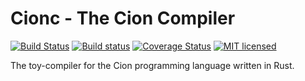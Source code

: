 # Cionc - The Cion Compiler

[![Build Status](https://travis-ci.org/Robbepop/cionc.svg?branch=master)](https://travis-ci.org/Robbepop/cionc)
[![Build status](https://ci.appveyor.com/api/projects/status/ebvd9x57t7cc050v/branch/master?svg=true)](https://ci.appveyor.com/project/Robbepop/cionc/branch/master)
[![Coverage Status](https://coveralls.io/repos/github/Robbepop/cionc/badge.svg?branch=master)](https://coveralls.io/github/Robbepop/cionc?branch=master)
[![MIT licensed](https://img.shields.io/badge/license-MIT-blue.svg)](./LICENSE)

The toy-compiler for the Cion programming language written in Rust.
